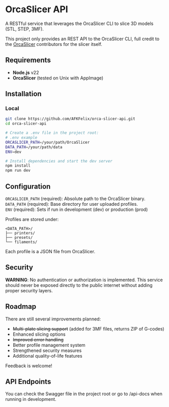 # OrcaSlicer API

A RESTful service that leverages the OrcaSlicer CLI to slice 3D models (STL, STEP, 3MF).

This project only provides an REST API to the OrcaSlicer CLI, full credit to the [OrcaSlicer](https://github.com/SoftFever/OrcaSlicer) contributors for the slicer itself.

## Requirements 

- **Node.js** v22
- **OrcaSlicer** (tested on Unix with AppImage)

## Installation

### Local

```bash
git clone https://github.com/AFKFelix/orca-slicer-api.git
cd orca-slicer-api

# Create a .env file in the project root:
# .env example
ORCASLICER_PATH=/your/path/OrcaSlicer
DATA_PATH=/your/path/data
ENV=dev

# Install dependencies and start the dev server
npm install
npm run dev
```

## Configuration

`ORCASLICER_PATH` (required): Absolute path to the OrcaSlicer binary.\
`DATA_PATH` (required): Base directory for user uploaded profiles.\
`ENV` (required): Sets if run in development (dev) or production (prod)

Profiles are stored under:

```
<DATA_PATH>/
├── printers/
├── presets/
└── filaments/
```

Each profile is a JSON file from OrcaSlicer.

## Security

**WARNING**: No authentication or authorization is implemented. This service should never be exposed directly to the public internet without adding proper security layers.

## Roadmap

There are still several improvements planned:

- ~~Multi-plate slicing support~~ (added for 3MF files, returns ZIP of G-codes)
- Enhanced slicing options
- ~~Improved error handling~~
- Better profile management system
- Strengthened security measures
- Additional quality-of-life features

Feedback is welcome!

## API Endpoints

You can check the Swagger file in the project root or go to /api-docs when running in development.
